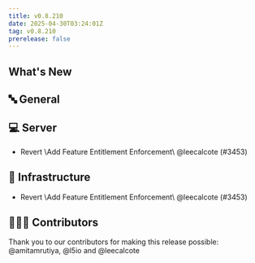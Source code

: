 ```yaml
---
title: v0.8.210
date: 2025-04-30T03:24:01Z
tag: v0.8.210
prerelease: false
---
```


## What's New
## 🔤 General
## 💻 Server

- Revert \Add Feature Entitlement Enforcement\ @leecalcote (#3453)

## 🦴 Infrastructure

- Revert \Add Feature Entitlement Enforcement\ @leecalcote (#3453)

## 👨🏽‍💻 Contributors

Thank you to our contributors for making this release possible:
@amitamrutiya, @l5io and @leecalcote

